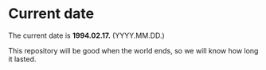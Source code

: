 # Current date

The current date is **1994.02.17.** (YYYY.MM.DD.)

This repository will be good when the world ends, so we will know how long it lasted.